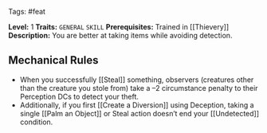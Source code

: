  Tags: #feat 

**Level:** 1
**Traits:** `GENERAL` `SKILL`
**Prerequisites:** Trained in [[Thievery]]
**Description:** You are better at taking items while avoiding detection.
## Mechanical Rules

- When you successfully [[Steal]] something, observers (creatures other than the creature you stole from) take a –2 circumstance penalty to their Perception DCs to detect your theft.
- Additionally, if you first [[Create a Diversion]] using Deception, taking a single [[Palm an Object]] or Steal action doesn’t end your [[Undetected]] condition.